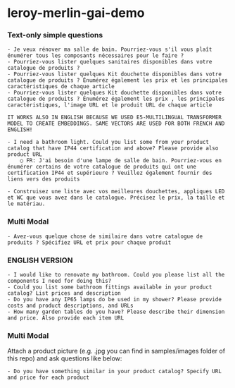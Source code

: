# leroy-merlin-gai-demo

### Text-only simple questions

    - Je veux rénover ma salle de bain. Pourriez-vous s'il vous plaît énumérer tous les composants nécessaires pour le faire ?
    - Pourriez-vous lister quelques sanitaires disponibles dans votre catalogue de produits ?
    - Pourriez-vous lister quelques Kit douchette disponibles dans votre catalogue de produits ? Énumérez également les prix et les principales caractéristiques de chaque article
    - Pourriez-vous lister quelques Kit douchette disponibles dans votre catalogue de produits ? Énumérez également les prix , les principales caractéristiques, l'image URL et le produit URL de chaque article
 
    IT WORKS ALSO IN ENGLISH BECAUSE WE USED E5-MULTILINGUAL TRANSFORMER MODEL TO CREATE EMBEDDINGS. SAME VECTORS ARE USED FOR BOTH FRENCH AND ENGLISH!
    
    - I need a bathroom light. Could you list some from your product catalog that have IP44 certification and above? Please provide also product URL
        ○ FR: J'ai besoin d'une lampe de salle de bain. Pourriez-vous en énumérer certains de votre catalogue de produits qui ont une certification IP44 et supérieure ? Veuillez également fournir des liens vers des produits

    - Construisez une liste avec vos meilleures douchettes, appliques LED et WC que vous avez dans le catalogue. Précisez le prix, la taille et le matériau.

### Multi Modal

    - Avez-vous quelque chose de similaire dans votre catalogue de produits ? Spécifiez URL et prix pour chaque produit



### ENGLISH VERSION

    - I would like to renovate my bathroom. Could you please list all the components I need for doing this?
    - Could you list some bathroom fittings available in your product catalog? List prices and description
    - Do you have any IP65 lamps do be used in my shower? Please provide costs and product descriptions, and URLs
    - How many garden tables do you have? Please describe their dimension and price. Also provide each item URL

### Multi Modal

Attach a product picture (e.g. .jpg you can find in samples/images folder of this repo) and ask questions like below:

    - Do you have something similar in your product catalog? Specify URL and price for each product  

    